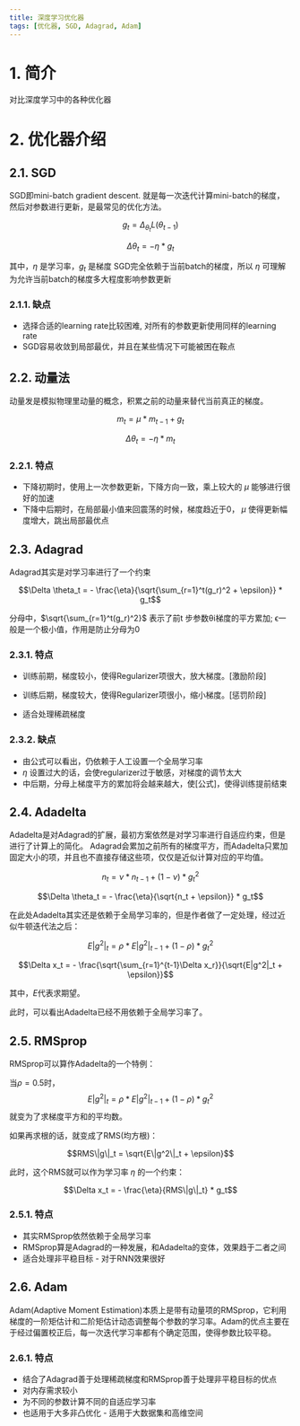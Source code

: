 ```yaml
---
title: 深度学习优化器
tags: [优化器, SGD, Adagrad, Adam]
---
```


# 1. 简介

对比深度学习中的各种优化器

# 2. 优化器介绍

## 2.1. SGD

SGD即mini-batch gradient descent. 就是每一次迭代计算mini-batch的梯度，然后对参数进行更新，是最常见的优化方法。

$$g_t = \Delta_{\theta_t} L(\theta_{t-1})$$

$$\Delta \theta_t = -\eta * g_t$$

其中，$\eta$ 是学习率，$g_t$ 是梯度 SGD完全依赖于当前batch的梯度，所以 $\eta$ 可理解为允许当前batch的梯度多大程度影响参数更新

### 2.1.1. 缺点
 - 选择合适的learning rate比较困难, 对所有的参数更新使用同样的learning rate
 - SGD容易收敛到局部最优，并且在某些情况下可能被困在鞍点

## 2.2. 动量法

动量发是模拟物理里动量的概念，积累之前的动量来替代当前真正的梯度。

$$m_t = \mu * m_{t-1} + g_t$$

$$\Delta \theta_t = -\eta * m_t$$

### 2.2.1. 特点

 - 下降初期时，使用上一次参数更新，下降方向一致，乘上较大的 $\mu$ 能够进行很好的加速
 - 下降中后期时，在局部最小值来回震荡的时候，梯度趋近于0， $\mu$ 使得更新幅度增大，跳出局部最优点

## 2.3. Adagrad

Adagrad其实是对学习率进行了一个约束

$$\Delta \theta_t = - \frac{\eta}{\sqrt{\sum_{r=1}^t(g_r)^2 + \epsilon}} * g_t$$

分母中，$\sqrt{\sum_{r=1}^t(g_r)^2}$ 表示了前t 步参数θi梯度的平方累加;
ϵ一般是一个极小值，作用是防止分母为0

### 2.3.1. 特点

 - 训练前期，梯度较小，使得Regularizer项很大，放大梯度。[激励阶段]

 - 训练后期，梯度较大，使得Regularizer项很小，缩小梯度。[惩罚阶段]
 - 适合处理稀疏梯度

### 2.3.2. 缺点
 - 由公式可以看出，仍依赖于人工设置一个全局学习率
 - $\eta$ 设置过大的话，会使regularizer过于敏感，对梯度的调节太大
 - 中后期，分母上梯度平方的累加将会越来越大，使[公式]，使得训练提前结束


## 2.4. Adadelta

Adadelta是对Adagrad的扩展，最初方案依然是对学习率进行自适应约束，但是进行了计算上的简化。 Adagrad会累加之前所有的梯度平方，而Adadelta只累加固定大小的项，并且也不直接存储这些项，仅仅是近似计算对应的平均值。

$$n_t = \nu * n_{t-1} + (1-\nu) * {g_t}^2$$

$$\Delta \theta_t = - \frac{\eta}{\sqrt{n_t + \epsilon}} * g_t$$

在此处Adadelta其实还是依赖于全局学习率的，但是作者做了一定处理，经过近似牛顿迭代法之后：

$$E|g^2|_t = \rho * {E|g^2|_{t-1}} + (1 - \rho) * {g_t}^2$$

$$\Delta x_t = - \frac{\sqrt{\sum_{r=1}^{t-1}\Delta x_r}}{\sqrt{E|g^2|_t + \epsilon}}$$

其中，$E$代表求期望。

此时，可以看出Adadelta已经不用依赖于全局学习率了。

## 2.5. RMSprop

RMSprop可以算作Adadelta的一个特例：

当$\rho = 0.5$时，
$$E|g^2|_t = \rho * E|g^2|_{t-1} + (1 - \rho) * {g_t}^2$$ 
就变为了求梯度平方和的平均数。

如果再求根的话，就变成了RMS(均方根)：

$$RMS\|g\|_t = \sqrt{E\|g^2\|_t + \epsilon}$$

此时，这个RMS就可以作为学习率 $\eta$ 的一个约束：

$$\Delta x_t = - \frac{\eta}{RMS\|g\|_t} * g_t$$

### 2.5.1. 特点
 - 其实RMSprop依然依赖于全局学习率
 - RMSprop算是Adagrad的一种发展，和Adadelta的变体，效果趋于二者之间
 - 适合处理非平稳目标 - 对于RNN效果很好

## 2.6. Adam
Adam(Adaptive Moment Estimation)本质上是带有动量项的RMSprop，它利用梯度的一阶矩估计和二阶矩估计动态调整每个参数的学习率。Adam的优点主要在于经过偏置校正后，每一次迭代学习率都有个确定范围，使得参数比较平稳。

### 2.6.1. 特点

 - 结合了Adagrad善于处理稀疏梯度和RMSprop善于处理非平稳目标的优点
 - 对内存需求较小
 - 为不同的参数计算不同的自适应学习率
 - 也适用于大多非凸优化 - 适用于大数据集和高维空间

